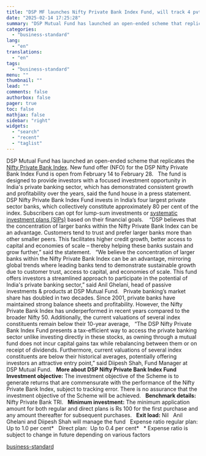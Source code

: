 ```yaml
---
title: "DSP MF launches Nifty Private Bank Index Fund, will track 4 pvt lenders"
date: "2025-02-14 17:25:28"
summary: "DSP Mutual Fund has launched an open-ended scheme that replicates the Nifty Private Bank Index. New fund offer (NFO) for the DSP Nifty Private Bank Index Fund is open from February 14 to February 28. The fund is designed to provide investors with a focused investment opportunity in India's private..."
categories:
  - "business-standard"
lang:
  - "en"
translations:
  - "en"
tags:
  - "business-standard"
menu: ""
thumbnail: ""
lead: ""
comments: false
authorbox: false
pager: true
toc: false
mathjax: false
sidebar: "right"
widgets:
  - "search"
  - "recent"
  - "taglist"
---
```


DSP Mutual Fund has launched an open-ended scheme that replicates the [Nifty Private Bank Index](https://www.business-standard.com/markets/nse-nifty-indices-67813). New fund offer (NFO) for the DSP Nifty Private Bank Index Fund is open from February 14 to February 28.
 
The fund is designed to provide investors with a focused investment opportunity in India's private banking sector, which has demonstrated consistent growth and profitability over the years, said the fund house in a press statement. DSP Nifty Private Bank Index Fund invests in India’s four largest private sector banks, which collectively constitute approximately 80 per cent of the index. Subscribers can opt for lump-sum investments or [systematic investment plans (SIPs)](https://www.business-standard.com/content/specials/systematic-investment-plans-a-complete-guide-to-sips-in-mutual-funds-124092701129_1.html) based on their financial goals. 
 
“DSP believes that the concentration of larger banks within the Nifty Private Bank Index can be an advantage. Customers tend to trust and prefer larger banks more than other smaller peers. This facilitates higher credit growth, better access to capital and economies of scale – thereby helping these banks sustain and grow further,” said the statement.
 
“We believe the concentration of larger banks within the Nifty Private Bank Index can be an advantage, mirroring global trends where leading banks tend to demonstrate sustainable growth due to customer trust, access to capital, and economies of scale. This fund offers investors a streamlined approach to participate in the potential of India's private banking sector,” said Anil Ghelani, head of passive investments & products at DSP Mutual Fund.
 
Private banking’s market share has doubled in two decades. Since 2001, private banks have maintained strong balance sheets and profitability. However, the Nifty Private Bank Index has underperformed in recent years compared to the broader Nifty 50. Additionally, the current valuations of several index constituents remain below their 10-year average,
 
“The DSP Nifty Private Bank Index Fund presents a tax-efficient way to access the private banking sector unlike investing directly in these stocks, as owning through a mutual fund does not incur capital gains tax while rebalancing between them or on receipt of dividends. Furthermore, current valuations of several index constituents are below their historical averages, potentially offering investors an attractive entry point,” said Diipesh Shah, Fund Manager at DSP Mutual Fund.
 
**More about DSP Nifty Private Bank Index Fund**
 
**Investment objective:** The investment objective of the Scheme is to generate returns that are commensurate with the performance of the Nifty Private Bank Index, subject to tracking error. There is no assurance that the investment objective of the Scheme will be achieved.
 
**Benchmark details:** Nifty Private Bank TRI.
 
**Minimum investment:** The minimum application amount for both regular and direct plans is Rs 100 for the first purchase and any amount thereafter for subsequent purchases.
 
**Exit load:** Nil
 
Anil Ghelani and Diipesh Shah will manage the fund
 
Expense ratio regular plan: Up to 1.0 per cent\*
 
Direct plan:  Up to 0.4 per cent\*
 
\* Expense ratio is subject to change in future depending on various factors

[business-standard](https://www.business-standard.com/finance/personal-finance/dsp-mf-launches-nifty-private-bank-index-fund-will-track-4-pvt-lenders-125021400913_1.html)
